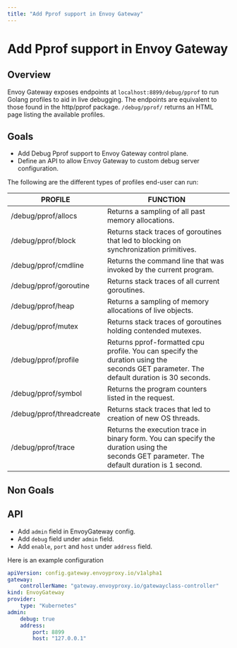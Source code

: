 ```yaml
---
title: "Add Pprof support in Envoy Gateway"
---
```


# Add Pprof support in Envoy Gateway

## Overview

Envoy Gateway exposes endpoints at `localhost:8899/debug/pprof` to run Golang profiles to aid in live debugging. The endpoints are equivalent to those found in the http/pprof package. `/debug/pprof/` returns an HTML page listing the available profiles.

## Goals

* Add Debug Pprof support to Envoy Gateway control plane.
* Define an API to allow Envoy Gateway to custom debug server configuration.

The following are the different types of profiles end-user can run:

PROFILE	| FUNCTION
-- | --
/debug/pprof/allocs | Returns a sampling of all past memory allocations.
/debug/pprof/block | Returns stack traces of goroutines that led to blocking on synchronization primitives.
/debug/pprof/cmdline | Returns the command line that was invoked by the current program.
/debug/pprof/goroutine | Returns stack traces of all current goroutines.
/debug/pprof/heap | Returns a sampling of memory allocations of live objects.
/debug/pprof/mutex | Returns stack traces of goroutines holding contended mutexes.
/debug/pprof/profile | Returns pprof-formatted cpu profile. You can specify the duration using the seconds GET parameter. The default duration is 30 seconds.
/debug/pprof/symbol | Returns the program counters listed in the request.
/debug/pprof/threadcreate | Returns stack traces that led to creation of new OS threads.
/debug/pprof/trace | Returns the execution trace in binary form. You can specify the duration using the seconds GET parameter. The default duration is 1 second.

## Non Goals

## API

* Add `admin` field in EnvoyGateway config.
* Add `debug` field under `admin` field.
* Add `enable`, `port` and `host` under `address` field.

Here is an example configuration

``` yaml
apiVersion: config.gateway.envoyproxy.io/v1alpha1
gateway:
    controllerName: "gateway.envoyproxy.io/gatewayclass-controller"
kind: EnvoyGateway
provider:
    type: "Kubernetes"
admin:
    debug: true
    address:
        port: 8899
        host: "127.0.0.1"
```
